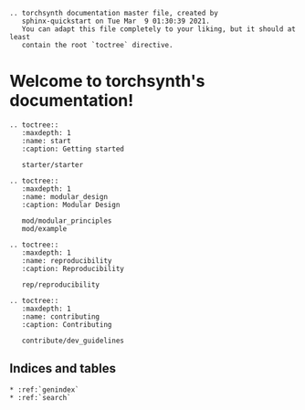 ```eval_rst
.. torchsynth documentation master file, created by
   sphinx-quickstart on Tue Mar  9 01:30:39 2021.
   You can adapt this file completely to your liking, but it should at least
   contain the root `toctree` directive.
```

Welcome to torchsynth's documentation!
======================================

```eval_rst
.. toctree::
   :maxdepth: 1
   :name: start
   :caption: Getting started

   starter/starter
```

```eval_rst
.. toctree::
   :maxdepth: 1
   :name: modular_design
   :caption: Modular Design

   mod/modular_principles
   mod/example
```

```eval_rst
.. toctree::
   :maxdepth: 1
   :name: reproducibility
   :caption: Reproducibility

   rep/reproducibility
```

```eval_rst
.. toctree::
   :maxdepth: 1
   :name: contributing
   :caption: Contributing

   contribute/dev_guidelines
```


Indices and tables
------------------

```eval_rst
* :ref:`genindex`
* :ref:`search`
```